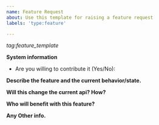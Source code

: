 ```yaml
---
name: Feature Request
about: Use this template for raising a feature request
labels: 'type:feature'

---
```


<em>tag:feature_template</em>


**System information**
- Are you willing to contribute it (Yes/No):

**Describe the feature and the current behavior/state.**

**Will this change the current api? How?**

**Who will benefit with this feature?**

**Any Other info.**
